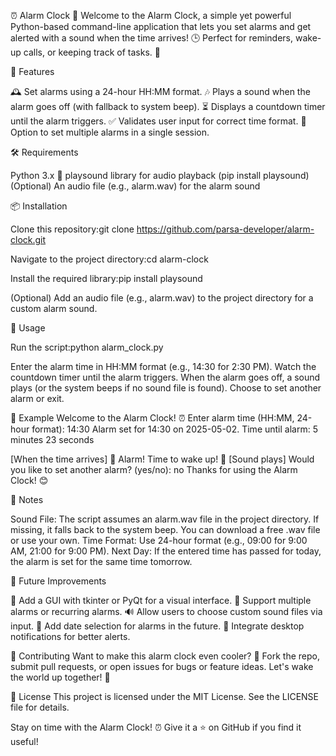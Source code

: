 ⏰ Alarm Clock 🔔
Welcome to the Alarm Clock, a simple yet powerful Python-based command-line application that lets you set alarms and get alerted with a sound when the time arrives! 🕒 Perfect for reminders, wake-up calls, or keeping track of tasks. 🚀

🌟 Features

🕰️ Set alarms using a 24-hour HH:MM format.
🎶 Plays a sound when the alarm goes off (with fallback to system beep).
⏳ Displays a countdown timer until the alarm triggers.
✅ Validates user input for correct time format.
🔄 Option to set multiple alarms in a single session.


🛠️ Requirements

Python 3.x 🐍
playsound library for audio playback (pip install playsound)
(Optional) An audio file (e.g., alarm.wav) for the alarm sound


📦 Installation

Clone this repository:git clone https://github.com/parsa-developer/alarm-clock.git


Navigate to the project directory:cd alarm-clock


Install the required library:pip install playsound


(Optional) Add an audio file (e.g., alarm.wav) to the project directory for a custom alarm sound.


🎯 Usage

Run the script:python alarm_clock.py


Enter the alarm time in HH:MM format (e.g., 14:30 for 2:30 PM).
Watch the countdown timer until the alarm triggers.
When the alarm goes off, a sound plays (or the system beeps if no sound file is found).
Choose to set another alarm or exit.


📸 Example
Welcome to the Alarm Clock! ⏰
Enter alarm time (HH:MM, 24-hour format): 14:30
Alarm set for 14:30 on 2025-05-02.
Time until alarm: 5 minutes 23 seconds

[When the time arrives]
🚨 Alarm! Time to wake up! 🚨
[Sound plays]
Would you like to set another alarm? (yes/no): no
Thanks for using the Alarm Clock! 😊


🔧 Notes

Sound File: The script assumes an alarm.wav file in the project directory. If missing, it falls back to the system beep. You can download a free .wav file or use your own.
Time Format: Use 24-hour format (e.g., 09:00 for 9:00 AM, 21:00 for 9:00 PM).
Next Day: If the entered time has passed for today, the alarm is set for the same time tomorrow.


🚀 Future Improvements

🎨 Add a GUI with tkinter or PyQt for a visual interface.
📱 Support multiple alarms or recurring alarms.
🔊 Allow users to choose custom sound files via input.
📅 Add date selection for alarms in the future.
🔔 Integrate desktop notifications for better alerts.


🤝 Contributing
Want to make this alarm clock even cooler? 🌈 Fork the repo, submit pull requests, or open issues for bugs or feature ideas. Let's wake the world up together! 💪

📜 License
This project is licensed under the MIT License. See the LICENSE file for details.

Stay on time with the Alarm Clock! ⏰ Give it a ⭐ on GitHub if you find it useful!

